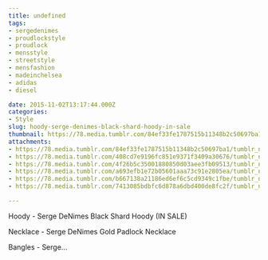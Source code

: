 ```yaml
---
title: undefined
tags:
- sergedenimes
- proudlockstyle
- proudlock
- mensstyle
- streetstyle
- mensfashion
- madeinchelsea
- adidas
- diesel

date: 2015-11-02T13:17:44.000Z
categories:
- Style
slug: hoody-serge-denimes-black-shard-hoody-in-sale
thumbnail: https://78.media.tumblr.com/84ef33fe1787515b11348b2c50697ba1/tumblr_nx6v392rMc1rhrm24o1_540.jpg
attachments:
- https://78.media.tumblr.com/84ef33fe1787515b11348b2c50697ba1/tumblr_nx6v392rMc1rhrm24o1_1280.jpg
- https://78.media.tumblr.com/408cd7e9196fc851e9371f3409a30676/tumblr_nx6v392rMc1rhrm24o2_1280.jpg
- https://78.media.tumblr.com/4f26b5c35001880850d03aee3fb09513/tumblr_nx6v392rMc1rhrm24o6_r1_1280.jpg
- https://78.media.tumblr.com/a693efb1e72b05601aaa73c91e2805ea/tumblr_nx6v392rMc1rhrm24o3_1280.jpg
- https://78.media.tumblr.com/b667138a21186ed6ef6c5cd9349c1fbe/tumblr_nx6v392rMc1rhrm24o4_1280.jpg
- https://78.media.tumblr.com/7413085bdbfc6d878a6dbd400de8fc2f/tumblr_nx6v392rMc1rhrm24o5_1280.jpg

---
```


Hoody -  Serge DeNimes Black Shard Hoody (IN SALE) 

  Necklace -  Serge DeNimes Gold Padlock Necklace 

  Bangles -  Serge...
